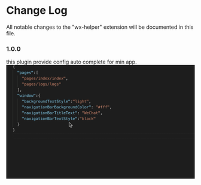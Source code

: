 # Change Log
All notable changes to the "wx-helper" extension will be documented in this file.

### 1.0.0
this plugin provide config auto complete for min app.
![](./gif/page.gif)